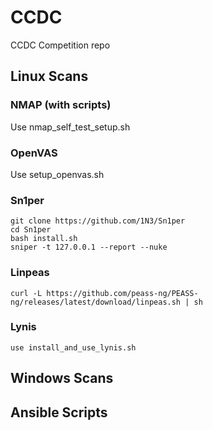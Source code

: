 # CCDC
CCDC Competition repo

## Linux Scans

### NMAP (with scripts)
Use nmap_self_test_setup.sh

### OpenVAS
Use setup_openvas.sh

### Sn1per
```
git clone https://github.com/1N3/Sn1per
cd Sn1per
bash install.sh
sniper -t 127.0.0.1 --report --nuke
```

### Linpeas
```
curl -L https://github.com/peass-ng/PEASS-ng/releases/latest/download/linpeas.sh | sh
```

### Lynis
```
use install_and_use_lynis.sh
```

## Windows Scans

## Ansible Scripts